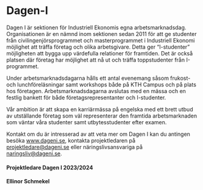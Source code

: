 # Dagen-I
Dagen I är sektionen för Industriell Ekonomis egna arbetsmarknadsdag. Organisationen är en nämnd
inom sektionen sedan 2011 för att ge studenter från civilingenjörsprogrammet och masterprogrammet i
Industriell Ekonomi möjlighet att träffa företag och olika arbetsgivare. Detta ger “I-studenter”
möjligheten att bygga upp värdefulla relationer för framtiden. Det är också platsen där företag har
möjlighet att nå ut och träffa toppstudenter från I-programmet.

Under arbetsmarknadsdagarna hålls ett antal evenemang såsom frukost- och lunchföreläsningar samt
workshops både på KTH Campus och på plats hos företagen. Arbetsmarknadsdagarna avslutas med en
mässa och en festlig bankett för både företagsrepresentanter och I-studenter.

Vår ambition är att skapa en karriärmässa på engelska med ett brett utbud av utställande företag som väl
representerar den framtida arbetsmarknaden som väntar våra studenter samt utbytesstudenter efter
examen.

Kontakt om du är intresserad av att veta mer om Dagen I kan du antingen besöka www.dageni.se,
kontakta projektledaren på projektledare@dageni.se eller näringslivsansvariga på naringsliv@dageni.se.
#### Projektledare Dagen I 2023/2024
#### Ellinor Schmekel